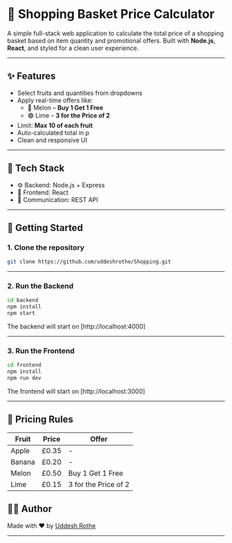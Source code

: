 # 🛒 Shopping Basket Price Calculator

A simple full-stack web application to calculate the total price of a shopping basket based on item quantity and promotional offers. Built with **Node.js**, **React**, and styled for a clean user experience.

---

## ✨ Features

- Select fruits and quantities from dropdowns
- Apply real-time offers like:
  - 🍈 Melon – **Buy 1 Get 1 Free**
  - 🟢 Lime – **3 for the Price of 2**
- Limit: **Max 10 of each fruit**
- Auto-calculated total in p
- Clean and responsive UI

---

## 🧱 Tech Stack

- ⚙️ Backend: Node.js + Express
- 🎨 Frontend: React
- 💬 Communication: REST API

---

## 🚀 Getting Started

### 1. Clone the repository

```bash
git clone https://github.com/uddeshrothe/Shopping.git
```

---

### 2. Run the Backend

```bash
cd backend
npm install
npm start
```

The backend will start on [http://localhost:4000]

---

### 3. Run the Frontend

```bash
cd frontend
npm install
npm run dev
```

The frontend will start on [http://localhost:3000]

---

## 🧮 Pricing Rules

| Fruit   | Price  | Offer                     |
|---------|--------|---------------------------|
| Apple   | £0.35  | -                         |
| Banana  | £0.20  | -                         |
| Melon   | £0.50  | Buy 1 Get 1 Free          |
| Lime    | £0.15  | 3 for the Price of 2      |


## 🧑‍💻 Author

Made with ❤️ by [Uddesh Rothe](https://github.com/uddeshrothe)

---
